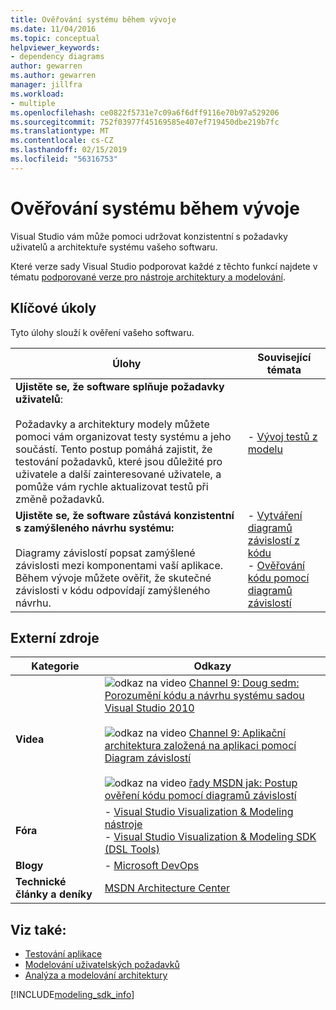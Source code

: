 ```yaml
---
title: Ověřování systému během vývoje
ms.date: 11/04/2016
ms.topic: conceptual
helpviewer_keywords:
- dependency diagrams
author: gewarren
ms.author: gewarren
manager: jillfra
ms.workload:
- multiple
ms.openlocfilehash: ce0822f5731e7c09a6f6dff9116e70b97a529206
ms.sourcegitcommit: 752f03977f45169585e407ef719450dbe219b7fc
ms.translationtype: MT
ms.contentlocale: cs-CZ
ms.lasthandoff: 02/15/2019
ms.locfileid: "56316753"
---
```

# <a name="validate-your-system-during-development"></a>Ověřování systému během vývoje
Visual Studio vám může pomoci udržovat konzistentní s požadavky uživatelů a architektuře systému vašeho softwaru.

 Které verze sady Visual Studio podporovat každé z těchto funkcí najdete v tématu [podporované verze pro nástroje architektury a modelování](../modeling/what-s-new-for-design-in-visual-studio.md#VersionSupport).

## <a name="key-tasks"></a>Klíčové úkoly
 Tyto úlohy slouží k ověření vašeho softwaru.

|**Úlohy**|**Související témata**|
|-|-|
|**Ujistěte se, že software splňuje požadavky uživatelů**:<br /><br /> Požadavky a architektury modely můžete pomoci vám organizovat testy systému a jeho součástí. Tento postup pomáhá zajistit, že testování požadavků, které jsou důležité pro uživatele a další zainteresované uživatele, a pomůže vám rychle aktualizovat testů při změně požadavků.|-   [Vývoj testů z modelu](../modeling/develop-tests-from-a-model.md)|
|**Ujistěte se, že software zůstává konzistentní s zamýšleného návrhu systému:**<br /><br /> Diagramy závislostí popsat zamýšlené závislosti mezi komponentami vaší aplikace. Během vývoje můžete ověřit, že skutečné závislosti v kódu odpovídají zamýšleného návrhu.|-   [Vytváření diagramů závislostí z kódu](../modeling/create-layer-diagrams-from-your-code.md)<br />-   [Ověřování kódu pomocí diagramů závislostí](../modeling/validate-code-with-layer-diagrams.md)|

## <a name="external-resources"></a>Externí zdroje

|**Kategorie**|**Odkazy**|
|-|-|
|**Videa**|![odkaz na video](../data-tools/media/playvideo.gif) [Channel 9: Doug sedm: Porozumění kódu a návrhu systému sadou Visual Studio 2010](http://go.microsoft.com/fwlink/?LinkId=216100)<br /><br /> ![odkaz na video](../data-tools/media/playvideo.gif) [Channel 9: Aplikační architektura založená na aplikaci pomocí Diagram závislostí](http://go.microsoft.com/fwlink/?LinkID=201117)<br /><br /> ![odkaz na video](../data-tools/media/playvideo.gif) [řady MSDN jak: Postup ověření kódu pomocí diagramů závislostí](http://go.microsoft.com/fwlink/?LinkID=214405)|
|**Fóra**|-   [Visual Studio Visualization & Modeling nástroje](http://go.microsoft.com/fwlink/?LinkId=184720)<br />-   [Visual Studio Visualization & Modeling SDK (DSL Tools)](http://go.microsoft.com/fwlink/?LinkId=184721)|
|**Blogy**|-   [Microsoft DevOps](https://devblogs.microsoft.com/devops/)|
|**Technické články a deníky**|[MSDN Architecture Center](http://go.microsoft.com/fwlink/?LinkId=201343)|

## <a name="see-also"></a>Viz také:

- [Testování aplikace](/azure/devops/test/overview?view=vsts)
- [Modelování uživatelských požadavků](../modeling/model-user-requirements.md)
- [Analýza a modelování architektury](../modeling/analyze-and-model-your-architecture.md)

[!INCLUDE[modeling_sdk_info](includes/modeling_sdk_info.md)]
